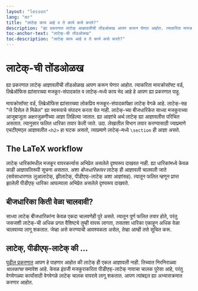 ```yaml
---
layout: "lesson"
lang: "mr"
title: "लाटेक् काय आहे व ते कार्य कसे करते?"
description: "ह्या प्रकरणात लाटेक् आज्ञावलीची तोंडओळख आपण करून घेणार आहोत. त्याकरिता मायक्रोसॉफ्ट वर्ड, लिब्रेऑफिस ह्यांसारख्या मजकूर-संपादकांत व लाटेक्-मध्ये काय भेद आहे हे आपण ह्या प्रकरणात पाहू."
toc-anchor-text: "लाटेक्-ची तोंडओळख"
toc-description: "लाटेक् काय आहे व ते कार्य कसे करते?"
---
```


# लाटेक्-ची तोंडओळख

<span
  class="summary">ह्या प्रकरणात लाटेक् आज्ञावलीची तोंडओळख आपण करून घेणार आहोत. त्याकरिता मायक्रोसॉफ्ट वर्ड, लिब्रेऑफिस ह्यांसारख्या मजकूर-संपादकांत व लाटेक्-मध्ये काय भेद आहे हे आपण ह्या प्रकरणात पाहू.</span>

मायक्रोसॉफ्ट वर्ड, लिब्रेऑफिस ह्यांसारख्या लोकप्रिय मजकूर-संपादकांपेक्षा लाटेक् वेगळे आहे. लाटेक्-सह
"जे दिसेल ते मिळेल" ह्या स्वरूपाचे संपादन करता येत नाही. लाटेक्-च्या बीजधारिकेत साध्या मजकुराच्या
आजूबाजूला अक्षरजुळणीच्या आज्ञा लिहिल्या जातात. ह्या आज्ञांचे अर्थ लाटेक् ह्या आज्ञावलीस परिचित
असतात. त्यानुसार फलित धारिका तयार केली जाते. उदा. लेखातील विभाग तयार करण्यासाठी
ज्याप्रमाणे एचटीएमएल आज्ञावलीत `<h2>` हा घटक असतो, त्याप्रमाणे लाटेक्-मध्ये `\section` ही
आज्ञा असते.

## The LaTeX workflow

लाटेक् धारिकांमधील मजकूर वापरकर्त्यास अभिप्रेत असलेले दृश्यरूप दाखवत नाही. ह्या धारिकांमध्ये केवळ
काही आज्ञावलिरूपी सूचना असतात. अशा _बीजधारिकांवर_ लाटेक् ही आज्ञावली चालवली जाते
(सर्वसाधारणतः लुआलाटेक्, झीलाटेक्, पीडीएफ्-लाटेक् अशा आज्ञांसह). त्यातून फलित म्हणून प्राप्त
झालेली पीडीएफ् धारिका आपल्याला अभिप्रेत असलेले दृश्यरूप दाखवते.

## बीजधारिका किती वेळा चालवावी?

साध्या लाटेक् बीजधारिकांना केवळ एकदा चालवणेही पुरे असते. त्यातून पूर्ण फलित तयार होते, परंतु
जसजशी लाटेक्-ची अधिक प्रगत वैशिष्ट्ये तुम्ही वापरू लागता, तसतशा धारिका एकाहून अधिक वेळा
चालवाव्या लागू शकतात. जेव्हा असे करण्याची आवश्यकता असेल, तेव्हा आम्ही तसे सूचित करू.

## लाटेक्, पीडीएफ्-लाटेक् की ...

[पुढील प्रकरणात](lesson-02) आपण हे पाहणार आहोत की लाटेक् ही एकल आज्ञावली नाही.
तिच्यात निरनिराळ्या _चालकांचा_ समावेश आहे. केवळ इंग्रजी मजकुराकरिता पीडीएफ्-लाटेक् नावाचा
चालक पुरेसा आहे, परंतु वेगवेगळ्या कार्यांसाठी वेगवेगळे लाटेक् चालक वापरावे लागू शकतात. आपण
त्यांबद्दल ह्या अभ्यासक्रमात करणार आहोत.
